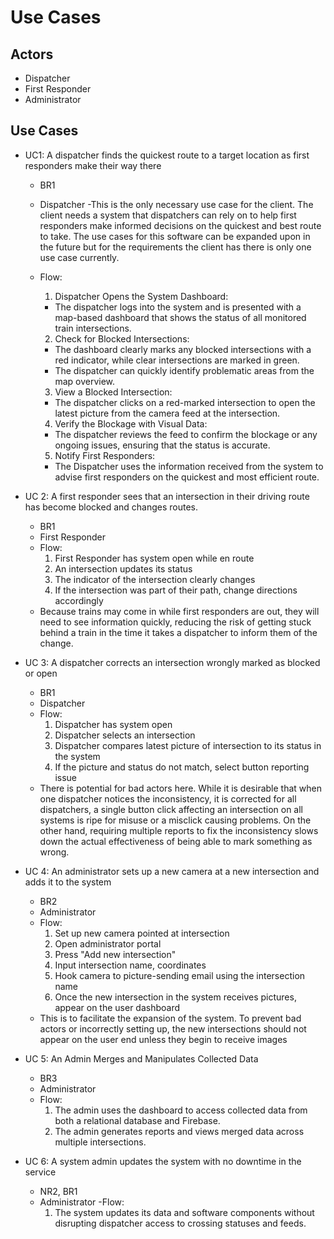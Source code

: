 # Use Cases

## Actors
- Dispatcher
- First Responder
- Administrator

## Use Cases
- UC1: A dispatcher finds the quickest route to a target location as first responders make their way there
  - BR1
  - Dispatcher
  -This is the only necessary use case for the client. The client needs a system that dispatchers
can rely on to help first responders make informed decisions on the quickest and best route to take.
The use cases for this software can be expanded upon in the future but for the requirements the client has
there is only one use case currently.

  - Flow:
    1) Dispatcher Opens the System Dashboard:
    - The dispatcher logs into the system and is presented with a map-based dashboard that shows the status of all monitored train intersections.
    2) Check for Blocked Intersections:
    - The dashboard clearly marks any blocked intersections
with a red indicator, while clear intersections are marked in green.
    - The dispatcher can quickly identify problematic areas from the map overview.
    3) View a Blocked Intersection:
    - The dispatcher clicks on a red-marked intersection to open the latest picture from the camera feed at the intersection.
    4) Verify the Blockage with Visual Data:
    - The dispatcher reviews the feed to confirm the blockage or any ongoing issues, ensuring that the status is accurate.
    5) Notify First Responders:
    - The Dispatcher uses the information received from the system to advise first responders on the quickest and most efficient route.


- UC 2: A first responder sees that an intersection in their driving route has become blocked and changes routes.
  - BR1
  - First Responder
  - Flow:
    1) First Responder has system open while en route
    2) An intersection updates its status
    3) The indicator of the intersection clearly changes
    4) If the intersection was part of their path, change directions accordingly
  - Because trains may come in while first responders are out, they will need to see information quickly, reducing the risk of getting stuck behind a train in the time it takes a dispatcher to inform them of the change.
  

- UC 3: A dispatcher corrects an intersection wrongly marked as blocked or open
  - BR1
  - Dispatcher
  - Flow:
    1) Dispatcher has system open
    2) Dispatcher selects an intersection
    3) Dispatcher compares latest picture of intersection to its status in the system
    4) If the picture and status do not match, select button reporting issue
  - There is potential for bad actors here. While it is desirable that when one dispatcher notices the inconsistency, it is corrected for all dispatchers, a single button click affecting an intersection on all systems is ripe for misuse or a misclick causing problems. On the other hand, requiring multiple reports to fix the inconsistency slows down the actual effectiveness of being able to mark something as wrong.


- UC 4: An administrator sets up a new camera at a new intersection and adds it to the system
  - BR2
  - Administrator
  - Flow:
    1) Set up new camera pointed at intersection
    3) Open administrator portal
    4) Press "Add new intersection"
    5) Input intersection name, coordinates
    6) Hook camera to picture-sending email using the intersection name
    7) Once the new intersection in the system receives pictures, appear on the user dashboard
  - This is to facilitate the expansion of the system. To prevent bad actors or incorrectly setting up, the new intersections should not appear on the user end unless they begin to receive images

- UC 5: An Admin Merges and Manipulates Collected Data
  - BR3
  - Administrator
  - Flow:
    1) The admin uses the dashboard to access collected data from both a relational database and Firebase.
    2) The admin generates reports and views merged data across multiple intersections.
   
- UC 6: A system admin updates the system with no downtime in the service
  - NR2, BR1
  - Administrator
  -Flow:
    1) The system updates its data and software components without disrupting dispatcher access to crossing statuses and feeds.

